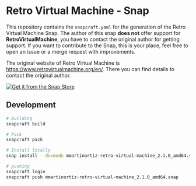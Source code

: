 # Retro Virtual Machine - Snap

This repository contains the `snapcraft.yaml` for the generation of the Retro Virtual Machine Snap. The author of this snap **does not** offer support for **RetroVirtualMachine**, you have to contact the original author for getting support. If you want to contribute to the Snap, this is your place, feel free to open an issue or a merge request with improvements.

The original website of Retro Virtual Machine is <https://www.retrovirtualmachine.org/en/>. There you can find details to contact the original author.

[![Get it from the Snap Store](https://snapcraft.io/static/images/badges/en/snap-store-black.svg)](https://snapcraft.io/mmartinortiz-retro-virtual-machine)

## Development

```bash
# Building
snapcraft build

# Pack
snapcraft pack

# Install locally
snap install --devmode mmartinortiz-retro-virtual-machine_2.1.0_amd64.snap

# pushing
snapcraft login
snapcraft push mmartinortiz-retro-virtual-machine_2.1.0_amd64.snap
```

